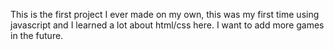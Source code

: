 This is the first project I ever made on my own, this was my first time using javascript and I learned a lot about html/css here. I want to add more games in the future.
